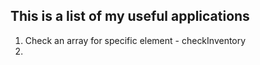 ## This is a list of my useful applications


1. Check an array for specific element - checkInventory
2. 



